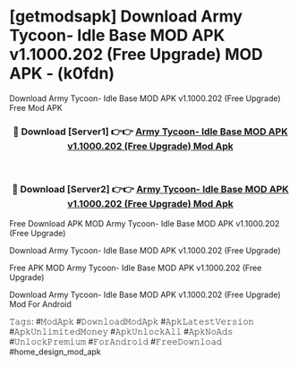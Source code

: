 # [getmodsapk] Download Army Tycoon- Idle Base MOD APK v1.1000.202 (Free Upgrade) MOD APK - (k0fdn)
Download Army Tycoon- Idle Base MOD APK v1.1000.202 (Free Upgrade) Free Mod APK

<div align="center">
<h3>🔴 Download [Server1] 👉👉 <a href="https://apk-comot.site?title=Army_Tycoon-_Idle_Base_MOD_APK_v1.1000.202_(Free_Upgrade)">Army Tycoon- Idle Base MOD APK v1.1000.202 (Free Upgrade) Mod Apk</a></h3><br>

<h3>🔴 Download [Server2] 👉👉 <a href="https://apk-comot.site?title=Army_Tycoon-_Idle_Base_MOD_APK_v1.1000.202_(Free_Upgrade)">Army Tycoon- Idle Base MOD APK v1.1000.202 (Free Upgrade) Mod Apk</a></h3>
</div>


Free Download APK MOD Army Tycoon- Idle Base MOD APK v1.1000.202 (Free Upgrade)

Download Army Tycoon- Idle Base MOD APK v1.1000.202 (Free Upgrade) 

Free APK MOD Army Tycoon- Idle Base MOD APK v1.1000.202 (Free Upgrade) 

Download Army Tycoon- Idle Base MOD APK v1.1000.202 (Free Upgrade) Mod For Android

𝚃𝚊𝚐𝚜: #𝙼𝚘𝚍𝙰𝚙𝚔 #𝙳𝚘𝚠𝚗𝚕𝚘𝚊𝚍𝙼𝚘𝚍𝙰𝚙𝚔 #𝙰𝚙𝚔𝙻𝚊𝚝𝚎𝚜𝚝𝚅𝚎𝚛𝚜𝚒𝚘𝚗 #𝙰𝚙𝚔𝚄𝚗𝚕𝚒𝚖𝚒𝚝𝚎𝚍𝙼𝚘𝚗𝚎𝚢 #𝙰𝚙𝚔𝚄𝚗𝚕𝚘𝚌𝚔𝙰𝚕𝚕 #𝙰𝚙𝚔𝙽𝚘𝙰𝚍𝚜 #𝚄𝚗𝚕𝚘𝚌𝚔𝙿𝚛𝚎𝚖𝚒𝚞𝚖 #𝙵𝚘𝚛𝙰𝚗𝚍𝚛𝚘𝚒𝚍 #𝙵𝚛𝚎𝚎𝙳𝚘𝚠𝚗𝚕𝚘𝚊𝚍 #home_design_mod_apk